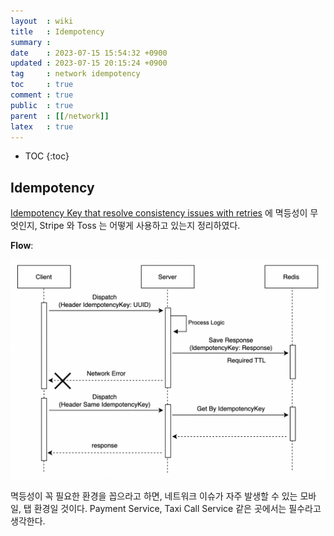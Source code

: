 ```yaml
---
layout  : wiki
title   : Idempotency
summary : 
date    : 2023-07-15 15:54:32 +0900
updated : 2023-07-15 20:15:24 +0900
tag     : network idempotency
toc     : true
comment : true
public  : true
parent  : [[/network]]
latex   : true
---
```

* TOC
{:toc}

## Idempotency

[Idempotency Key that resolve consistency issues with retries](https://baekjungho.github.io/wiki/troubleshooting/troubleshooting-idempotency/#idempotent)
에 멱등성이 무엇인지, Stripe 와 Toss 는 어떻게 사용하고 있는지 정리하였다.

__Flow__:

![](/resource/wiki/network-idempotency/idempotency.png)

멱등성이 꼭 필요한 환경을 꼽으라고 하면, 네트워크 이슈가 자주 발생할 수 있는 모바일, 탭 환경일 것이다.
Payment Service, Taxi Call Service 같은 곳에서는 필수라고 생각한다.